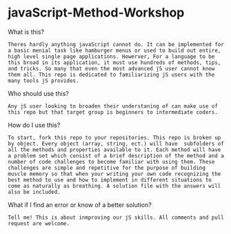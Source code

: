 # javaScript-Method-Workshop

What is this?


    Theres hardly anything javaScript cannot do. It can be implemented for a basic menial task like hamburger menus or used to build out entire, high level single page applications. Howerver, For a language to be this broad in its application, it must use hundreds of methods, tips, and tricks. So many that even the most advanced jS user cannot know them all. This repo is dedicated to familiarizing jS users with the many tools jS provides.

Who should use this?


    Any jS user looking to broaden their understaning of can make use of this repo but that target group is beginners to intermediate coders.

How do I use this?


    To start, fork this repo to your repositories. This repo is broken up by object. Every object (array, string, ect.) will have  subfolders of all the methods and properties available to it. Each method will have a problem set which consist of a brief description of the method and a number of code challenges to become familiar with using them. These challenges are simple and repetitive for the purpose of building muscle memory so that when your writing your own code recognizing the best method to use and how to implement in different situations to come as naturally as breathing. A solution file with the answers will also be included.

What if I find an error or know of a better solution?


    Tell me! This is about inmproving our jS skills. All comments and pull request are welcome.
